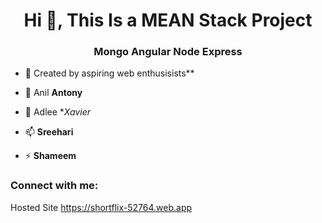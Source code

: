 <h1 align="center">Hi 👋, This Is a MEAN Stack Project</h1>
<h3 align="center">Mongo Angular Node Express</h3> 

- 🔭 Created by aspiring web enthusisists**
 
- 🌱 Anil **Antony**

- 💬 Adlee **Xavier*

- 📫  **Sreehari**

- ⚡  **Shameem**

<h3 align="left">Connect with me:</h3>
<p align="left">
</p>

Hosted Site
https://shortflix-52764.web.app 
